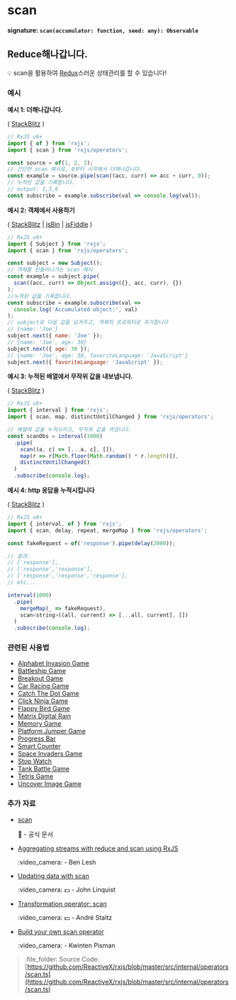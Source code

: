 # scan

#### signature: `scan(accumulator: function, seed: any): Observable`

## Reduce해나갑니다.

:bulb: scan을 활용하여 [Redux](http://redux.js.org)스러운 상태관리를 할 수 있습니다! 

### 예시

**예시 1: 더해나갑니다.**

\( [StackBlitz](https://stackblitz.com/edit/typescript-ltcl9d?file=index.ts&devtoolsheight=100) \)

```javascript
// RxJS v6+
import { of } from 'rxjs';
import { scan } from 'rxjs/operators';

const source = of(1, 2, 3);
// 간단한 scan 예시로, 0부터 시작해서 더해나갑니다.
const example = source.pipe(scan((acc, curr) => acc + curr, 0));
// 누적된 값을 기록합니다.
// output: 1,3,6
const subscribe = example.subscribe(val => console.log(val));
```

**예시 2: 객체에서 사용하기**

\( [StackBlitz](https://stackblitz.com/edit/typescript-vu63kz?file=index.ts&devtoolsheight=100) \| [jsBin](http://jsbin.com/fusunoguqu/1/edit?js,console) \| [jsFiddle](https://jsfiddle.net/btroncone/36rbu38b/) \)

```javascript
// RxJS v6+
import { Subject } from 'rxjs';
import { scan } from 'rxjs/operators';

const subject = new Subject();
// 객체를 만들어나가는 scan 예시
const example = subject.pipe(
  scan((acc, curr) => Object.assign({}, acc, curr), {})
);
//누적된 값을 기록합니다.
const subscribe = example.subscribe(val =>
  console.log('Accumulated object:', val)
);
// subject로 다음 값을 넘겨주고, 객체의 프로퍼티로 추가합니다
// {name: 'Joe'}
subject.next({ name: 'Joe' });
// {name: 'Joe', age: 30}
subject.next({ age: 30 });
// {name: 'Joe', age: 30, favoriteLanguage: 'JavaScript'}
subject.next({ favoriteLanguage: 'JavaScript' });
```

**예시 3: 누적된 배열에서 무작위 값을 내보냅니다.**

\( [StackBlitz](https://stackblitz.com/edit/typescript-lb8aw9?file=index.ts&devtoolsheight=100) \)

```javascript
// RxJS v6+
import { interval } from 'rxjs';
import { scan, map, distinctUntilChanged } from 'rxjs/operators';

// 배열에 값을 누적시키고, 무작위 값을 꺼냅니다.
const scanObs = interval(1000)
  .pipe(
    scan((a, c) => [...a, c], []),
    map(r => r[Math.floor(Math.random() * r.length)]),
    distinctUntilChanged()
  )
  .subscribe(console.log);
```

**예시 4: http 응답을 누적시킵니다**

\( [StackBlitz](https://stackblitz.com/edit/rxjs-scan-accumulate-request-responses?file=index.ts&devtoolsheight=100) \)

```javascript
// RxJS v6+
import { interval, of } from 'rxjs';
import { scan, delay, repeat, mergeMap } from 'rxjs/operators';

const fakeRequest = of('response').pipe(delay(2000));

// 결과:
// ['response'],
// ['response','response'],
// ['response','response','response'],
// etc...

interval(1000)
  .pipe(
    mergeMap(_ => fakeRequest),
    scan<string>((all, current) => [...all, current], [])
  )
  .subscribe(console.log);
```

### 관련된 사용법

* [Alphabet Invasion Game](../../recipes/alphabet-invasion-game.md)
* [Battleship Game](../../recipes/battleship-game.md)
* [Breakout Game](../../recipes/breakout-game.md)
* [Car Racing Game](../../recipes/car-racing-game.md)
* [Catch The Dot Game](../../recipes/catch-the-dot-game.md)
* [Click Ninja Game](../../recipes/click-ninja-game.md)
* [Flappy Bird Game](../../recipes/flappy-bird-game.md)
* [Matrix Digital Rain](../../recipes/matrix-digital-rain.md)
* [Memory Game](../../recipes/memory-game.md)
* [Platform Jumper Game](../../recipes/platform-jumper-game.md)
* [Progress Bar](../../recipes/progressbar.md)
* [Smart Counter](../../recipes/smartcounter.md)
* [Space Invaders Game](../../recipes/space-invaders-game.md)
* [Stop Watch](../../recipes/stop-watch.md)
* [Tank Battle Game](../../recipes/tank-battle-game.md)
* [Tetris Game](../../recipes/tetris-game.md)
* [Uncover Image Game](../../recipes/uncover-image-game.md)

### 추가 자료

* [scan](https://rxjs.dev/api/operators/scan)

  :newspaper: - 공식 문서

* [Aggregating streams with reduce and scan using RxJS](https://egghead.io/lessons/rxjs-aggregating-streams-with-reduce-and-scan-using-rxjs)

  :video\_camera: - Ben Lesh

* [Updating data with scan](https://egghead.io/lessons/rxjs-updating-data-with-scan?course=step-by-step-async-javascript-with-rxjs)

  :video\_camera: :dollar: - John Linquist

* [Transformation operator: scan](https://egghead.io/lessons/rxjs-transformation-operator-scan?course=rxjs-beyond-the-basics-operators-in-depth)

  :video\_camera: :dollar: - André Staltz

* [Build your own scan operator](https://blog.strongbrew.io/build-the-operators-from-rxjs-from-scratch/?lectureId=scan#app)

  :video\_camera: - Kwinten Pisman

> :file\_folder: Source Code: [https://github.com/ReactiveX/rxjs/blob/master/src/internal/operators/scan.ts](https://github.com/ReactiveX/rxjs/blob/master/src/internal/operators/scan.ts)

